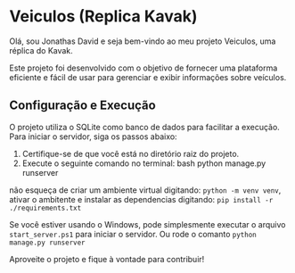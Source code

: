 # Veiculos (Replica Kavak)

Olá, sou Jonathas David e seja bem-vindo ao meu projeto Veiculos, uma réplica do Kavak.

Este projeto foi desenvolvido com o objetivo de fornecer uma plataforma eficiente e fácil de usar para gerenciar e exibir informações sobre veículos.

## Configuração e Execução

O projeto utiliza o SQLite como banco de dados para facilitar a execução. Para iniciar o servidor, siga os passos abaixo:

1. Certifique-se de que você está no diretório raiz do projeto.
2. Execute o seguinte comando no terminal: bash python manage.py runserver

não esqueça de criar um ambiente virtual digitando:
 ```python -m venv venv```, ativar o ambitente e instalar as dependencias digitando:
 ```pip install -r ./requirements.txt```

Se você estiver usando o Windows, pode simplesmente executar o arquivo `start_server.ps1` para iniciar o servidor.
Ou rode o comanto ````python manage.py runserver````

Aproveite o projeto e fique à vontade para contribuir!
